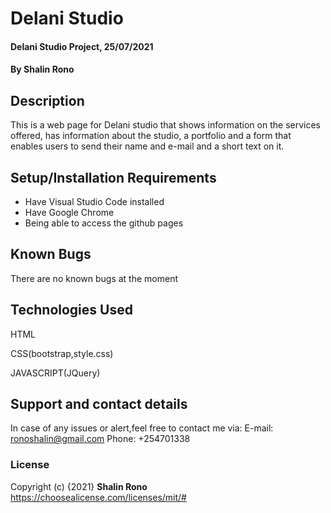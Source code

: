 # Delani Studio
#### Delani Studio Project, 25/07/2021
#### By **Shalin Rono**
## Description
This is a web page for Delani studio that shows information on the services offered, has information about the studio, a portfolio and a form that enables users to send their name and e-mail and a short text on it.
## Setup/Installation Requirements
* Have Visual Studio Code installed
* Have Google Chrome
* Being able to access the github pages
## Known Bugs
There are no known bugs at the moment
## Technologies Used

HTML

CSS(bootstrap,style.css)

JAVASCRIPT(JQuery)

## Support and contact details
In case of any issues or alert,feel free to contact me via:
E-mail: ronoshalin@gmail.com
Phone: +254701338

### License
Copyright (c) {2021} **Shalin Rono**
    https://choosealicense.com/licenses/mit/#
